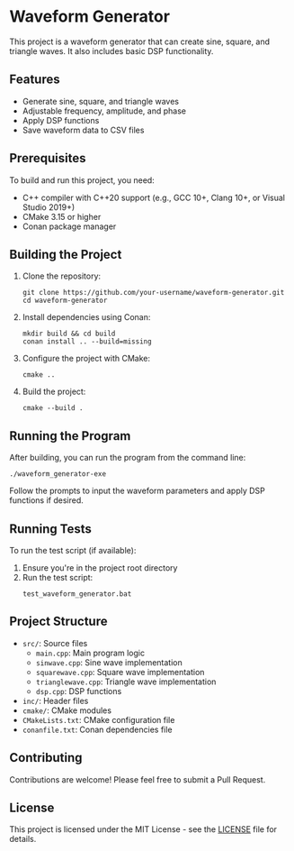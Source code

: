 # Waveform Generator

This project is a waveform generator that can create sine, square, and triangle waves. It also includes basic DSP functionality.

## Features

- Generate sine, square, and triangle waves
- Adjustable frequency, amplitude, and phase
- Apply DSP functions
- Save waveform data to CSV files

## Prerequisites

To build and run this project, you need:

- C++ compiler with C++20 support (e.g., GCC 10+, Clang 10+, or Visual Studio 2019+)
- CMake 3.15 or higher
- Conan package manager

## Building the Project

1. Clone the repository:
   ```
   git clone https://github.com/your-username/waveform-generator.git
   cd waveform-generator
   ```

2. Install dependencies using Conan:
   ```
   mkdir build && cd build
   conan install .. --build=missing
   ```

3. Configure the project with CMake:
   ```
   cmake ..
   ```

4. Build the project:
   ```
   cmake --build .
   ```

## Running the Program

After building, you can run the program from the command line:

```
./waveform_generator-exe
```

Follow the prompts to input the waveform parameters and apply DSP functions if desired.

## Running Tests

To run the test script (if available):

1. Ensure you're in the project root directory
2. Run the test script:
   ```
   test_waveform_generator.bat
   ```

## Project Structure

- `src/`: Source files
  - `main.cpp`: Main program logic
  - `sinwave.cpp`: Sine wave implementation
  - `squarewave.cpp`: Square wave implementation
  - `trianglewave.cpp`: Triangle wave implementation
  - `dsp.cpp`: DSP functions
- `inc/`: Header files
- `cmake/`: CMake modules
- `CMakeLists.txt`: CMake configuration file
- `conanfile.txt`: Conan dependencies file

## Contributing

Contributions are welcome! Please feel free to submit a Pull Request.

## License

This project is licensed under the MIT License - see the [LICENSE](LICENSE) file for details.
